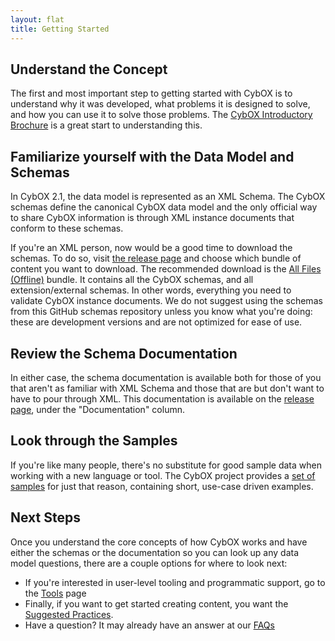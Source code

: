 ```yaml
---
layout: flat
title: Getting Started
---
```


## Understand the Concept
The first and most important step to getting started with CybOX is to
understand why it was developed, what problems it is designed to solve, and how
you can use it to solve those problems. The [CybOX Introductory
Brochure](http://makingsecuritymeasurable.mitre.org/docs/cybox-intro-handout.pdf)
is a great start to understanding this.

## Familiarize yourself with the Data Model and Schemas
In CybOX 2.1, the data model is represented as an XML Schema. The CybOX schemas
define the canonical CybOX data model and the only official way to share CybOX
information is through XML instance documents that conform to these schemas.

If you're an XML person, now would be a good time to download the schemas. To
do so, visit [the release page](http://cybox.mitre.org/language/version2.1/)
and choose which bundle of content you want to download. The recommended
download is the [All Files
(Offline)](http://cybox.mitre.org/language/version2.1/cybox_v2.1_offline.zip)
bundle. It contains all the CybOX schemas, and all extension/external schemas.
In other words, everything you need to validate CybOX instance documents. We do
not suggest using the schemas from this GitHub schemas repository unless you
know what you're doing: these are development versions and are not optimized
for ease of use.

## Review the Schema Documentation
In either case, the schema documentation is available both for those of you
that aren't as familiar with XML Schema and those that are but don't want to
have to pour through XML. This documentation is available on the [release
page](http://cybox.mitre.org/language/version2.1/), under the "Documentation"
column.

## Look through the Samples
If you're like many people, there's no substitute for good sample data when
working with a new language or tool. The CybOX
project provides a [set of samples](/samples) for just that
reason, containing short, use-case driven examples.

## Next Steps
Once you understand the core concepts of how CybOX works and have either the
schemas or the documentation so you can look up any data model questions, there
are a couple options for where to look next:

* If you're interested in user-level tooling and programmatic support, go to
  the [Tools](/documentation/tools) page
* Finally, if you want to get started creating content, you want the
  [Suggested Practices](/documentation/suggested-practices).
* Have a question? It may already have an answer at our
  [FAQs](http://cybox.mitre.org/about/faqs.html)
